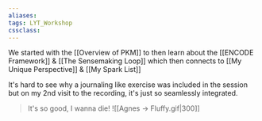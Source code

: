 ```yaml
---
aliases:
tags: LYT_Workshop 
cssclass: 
---
```


We started with the [[Overview of PKM]] to then learn about the [[ENCODE Framework]] & [[The Sensemaking Loop]] which then connects to [[My Unique Perspective]] & [[My Spark List]]


It's hard to see why a journaling like exercise was included in the session but on my 2nd visit to the recording, it's just so seamlessly integrated.


> It's so good, I wanna die!
> ![[Agnes → Fluffy.gif|300]]